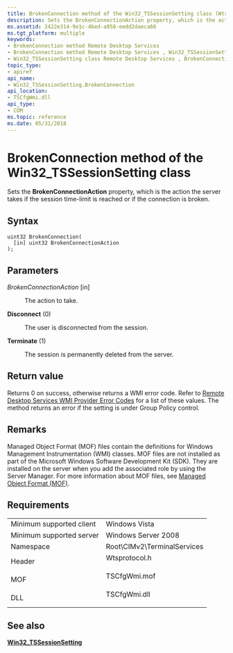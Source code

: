 ```yaml
---
title: BrokenConnection method of the Win32_TSSessionSetting class (Wtsprotocol.h)
description: Sets the BrokenConnectionAction property, which is the action the server takes if the session time-limit is reached or if the connection is broken.
ms.assetid: 2422e314-9e1c-4bed-a958-eedd2daeca66
ms.tgt_platform: multiple
keywords:
- BrokenConnection method Remote Desktop Services
- BrokenConnection method Remote Desktop Services , Win32_TSSessionSetting class
- Win32_TSSessionSetting class Remote Desktop Services , BrokenConnection method
topic_type:
- apiref
api_name:
- Win32_TSSessionSetting.BrokenConnection
api_location:
- TSCfgWmi.dll
api_type:
- COM
ms.topic: reference
ms.date: 05/31/2018
---
```


# BrokenConnection method of the Win32\_TSSessionSetting class

Sets the **BrokenConnectionAction** property, which is the action the server takes if the session time-limit is reached or if the connection is broken.

## Syntax


```mof
uint32 BrokenConnection(
  [in] uint32 BrokenConnectionAction
);
```



## Parameters

<dl> <dt>

*BrokenConnectionAction* \[in\]
</dt> <dd>

The action to take.

<dt>

<span id="Disconnect"></span><span id="disconnect"></span><span id="DISCONNECT"></span>

<span id="Disconnect"></span><span id="disconnect"></span><span id="DISCONNECT"></span>**Disconnect** (0)


</dt> <dd>

The user is disconnected from the session.

</dd> <dt>

<span id="Terminate"></span><span id="terminate"></span><span id="TERMINATE"></span>

<span id="Terminate"></span><span id="terminate"></span><span id="TERMINATE"></span>**Terminate** (1)


</dt> <dd>

The session is permanently deleted from the server.

</dd> </dl> </dd> </dl>

## Return value

Returns 0 on success, otherwise returns a WMI error code. Refer to [Remote Desktop Services WMI Provider Error Codes](terminal-services-wmi-provider-error-codes.md) for a list of these values. The method returns an error if the setting is under Group Policy control.

## Remarks

Managed Object Format (MOF) files contain the definitions for Windows Management Instrumentation (WMI) classes. MOF files are not installed as part of the Microsoft Windows Software Development Kit (SDK). They are installed on the server when you add the associated role by using the Server Manager. For more information about MOF files, see [Managed Object Format (MOF)](/windows/desktop/WmiSdk/managed-object-format--mof-).

## Requirements



|                                     |                                                                                          |
|-------------------------------------|------------------------------------------------------------------------------------------|
| Minimum supported client<br/> | Windows Vista<br/>                                                                 |
| Minimum supported server<br/> | Windows Server 2008<br/>                                                           |
| Namespace<br/>                | Root\\CIMv2\\TerminalServices<br/>                                                 |
| Header<br/>                   | <dl> <dt>Wtsprotocol.h</dt> </dl> |
| MOF<br/>                      | <dl> <dt>TSCfgWmi.mof</dt> </dl>  |
| DLL<br/>                      | <dl> <dt>TSCfgWmi.dll</dt> </dl>  |



## See also

<dl> <dt>

[**Win32\_TSSessionSetting**](win32-tssessionsetting.md)
</dt> </dl>

 


